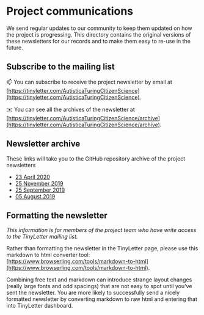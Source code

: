 # Project communications

We send regular updates to our community to keep them updated on how the project is progressing.
This directory contains the original versions of these newsletters for our records and to make them easy to re-use in the future.

## Subscribe to the mailing list

📫 You can subscribe to receive the project newsletter by email at [https://tinyletter.com/AutisticaTuringCitizenScience](https://tinyletter.com/AutisticaTuringCitizenScience).

✉️ You can see all the archives of the newsletter at [https://tinyletter.com/AutisticaTuringCitizenScience/archive](https://tinyletter.com/AutisticaTuringCitizenScience/archive).

## Newsletter archive

These links will take you to the GitHub repository archive of the project newsletters
* [23 April 2020](newsletter-20200423.md)
* [25 November 2019](newsletter-20191125.md)
* [25 September 2019](newsletter-20190925.md)
* [05 August 2019](newsletter-20190805.md)

## Formatting the newsletter

*This information is for members of the project team who have write access to the TinyLetter mailing list.*

Rather than formatting the newsletter in the TinyLetter page, please use this markdown to html converter tool: [https://www.browserling.com/tools/markdown-to-html](https://www.browserling.com/tools/markdown-to-html).

Combining free text and markdown can introduce strange layout changes (really large fonts and odd spacings) that are not easy to spot until you've sent the newsletter.
You are more likely to successfully send a nicely formatted newsletter by converting markdown to raw html and entering that into TinyLetter dashboard.
